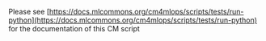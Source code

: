 Please see [https://docs.mlcommons.org/cm4mlops/scripts/tests/run-python](https://docs.mlcommons.org/cm4mlops/scripts/tests/run-python) for the documentation of this CM script
